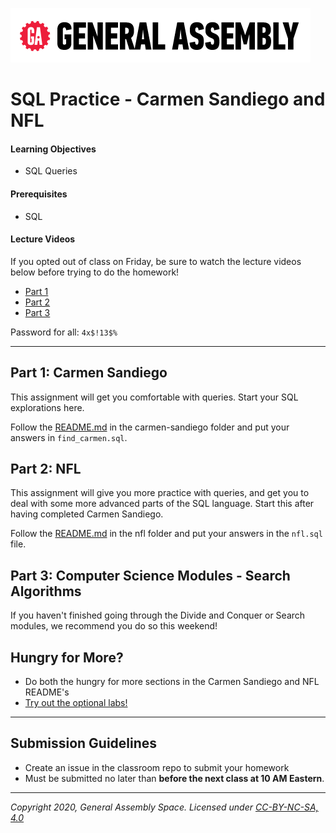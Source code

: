 ![ga](/ga_cog.png)

# SQL Practice - Carmen Sandiego and NFL

#### Learning Objectives

- SQL Queries

#### Prerequisites

- SQL

#### Lecture Videos 

If you opted out of class on Friday, be sure to watch the lecture videos below before trying to do the homework! 

- [Part 1](https://generalassembly.zoom.us/rec/share/teFbF-HRqn1LGqOQ7B_ia4EoN9XjX6a80CEdqPIFmUp59iDs91YnQpSTErhzC0JT)
- [Part 2](https://generalassembly.zoom.us/rec/play/usJ-JLiv_DI3GIedtQSDVKR5W427K6ms2nQd-6BeyBuzBSUFO1SiMrBBa-CBXM0Oaxpg9OXTCCXxv5Rk?_x_zm_rhtaid=941&_x_zm_rtaid=aLi0G1enQ7qBUutK32Aq4w.1592588790665.16a37d1334dc7da69a657d52f21caf91&autoplay=true&continueMode=true&startTime=1592579732000)
- [Part 3](https://generalassembly.zoom.us/rec/play/usJ-JLiv_DI3GIedtQSDVKR5W427K6ms2nQd-6BeyBuzBSUFO1SiMrBBa-CBXM0Oaxpg9OXTCCXxv5Rk?_x_zm_rhtaid=941&_x_zm_rtaid=aLi0G1enQ7qBUutK32Aq4w.1592588790665.16a37d1334dc7da69a657d52f21caf91&autoplay=true&continueMode=true&startTime=1592582402000)

Password for all: `4x$!13$%`

---


## Part 1: Carmen Sandiego

This assignment will get you comfortable with queries. Start your SQL
explorations here.

Follow the [README.md](carmen-sandiego/README.md) in the carmen-sandiego folder and put your answers in `find_carmen.sql`.


## Part 2: NFL

This assignment will give you more practice with queries, and get you to deal with some more advanced parts of the SQL language. Start this after having completed Carmen Sandiego.

Follow the [README.md](nfl/README.md) in the nfl folder and put your answers in the `nfl.sql` file.

## Part 3: Computer Science Modules - Search Algorithms 

If you haven't finished going through the Divide and Conquer or Search modules, we recommend you do so this weekend! 

## Hungry for More? 

- Do both the hungry for more sections in the Carmen Sandiego and NFL README's
- [Try out the optional labs!](../student_labs)

---

## Submission Guidelines

- Create an issue in the classroom repo to submit your homework
- Must be submitted no later than **before the next class at 10 AM Eastern**.

---

*Copyright 2020, General Assembly Space. Licensed under [CC-BY-NC-SA, 4.0](https://creativecommons.org/licenses/by-nc-sa/4.0/)*
